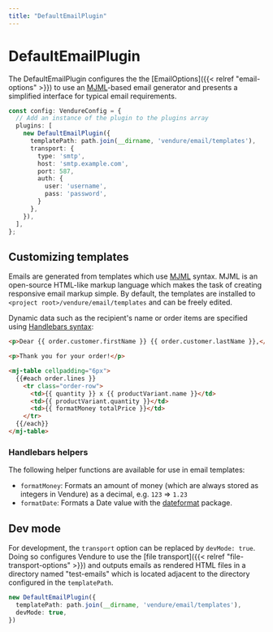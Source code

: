 ```yaml
---
title: "DefaultEmailPlugin"
---
```


# DefaultEmailPlugin

The DefaultEmailPlugin configures the the [EmailOptions]({{< relref "email-options" >}}) to use an [MJML](https://mjml.io/)-based email generator and presents a simplified interface for typical email requirements.

```ts 
const config: VendureConfig = {
  // Add an instance of the plugin to the plugins array
  plugins: [
    new DefaultEmailPlugin({
      templatePath: path.join(__dirname, 'vendure/email/templates'),
      transport: {
        type: 'smtp',
        host: 'smtp.example.com',
        port: 587,
        auth: {
          user: 'username',
          pass: 'password',
        }
      },
    }),
  ],
};
```

## Customizing templates

Emails are generated from templates which use [MJML](https://mjml.io/) syntax. MJML is an open-source HTML-like markup language which makes the task of creating responsive email markup simple. By default, the templates are installed to `<project root>/vendure/email/templates` and can be freely edited.

Dynamic data such as the recipient's name or order items are specified using [Handlebars syntax](https://handlebarsjs.com/):

```HTML
<p>Dear {{ order.customer.firstName }} {{ order.customer.lastName }},</p>

<p>Thank you for your order!</p>

<mj-table cellpadding="6px">
  {{#each order.lines }}
    <tr class="order-row">
      <td>{{ quantity }} x {{ productVariant.name }}</td>
      <td>{{ productVariant.quantity }}</td>
      <td>{{ formatMoney totalPrice }}</td>
    </tr>
  {{/each}}
</mj-table>
```

### Handlebars helpers

The following helper functions are available for use in email templates:

* `formatMoney`: Formats an amount of money (which are always stored as integers in Vendure) as a decimal, e.g. `123` => `1.23`
* `formatDate`: Formats a Date value with the [dateformat](https://www.npmjs.com/package/dateformat) package.

## Dev mode

For development, the `transport` option can be replaced by `devMode: true`. Doing so configures Vendure to use the [file transport]({{< relref "file-transport-options" >}}) and outputs emails as rendered HTML files in a directory named "test-emails" which is located adjacent to the directory configured in the `templatePath`.

```ts 
new DefaultEmailPlugin({
  templatePath: path.join(__dirname, 'vendure/email/templates'),
  devMode: true,
})
```
